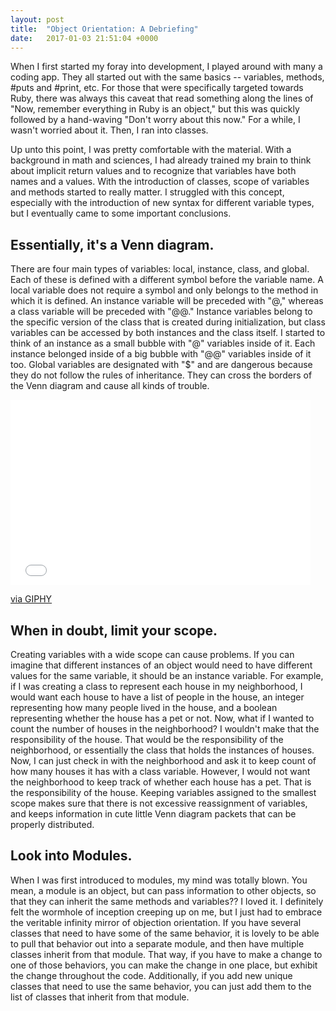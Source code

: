 ```yaml
---
layout: post
title:  "Object Orientation: A Debriefing"
date:   2017-01-03 21:51:04 +0000
---
```



When I first started my foray into development, I played around with many a coding app. They all started out with the same basics -- variables, methods, #puts and #print, etc. For those that were specifically targeted towards Ruby, there was always this caveat that read something along the lines of "Now, remember everything in Ruby is an object," but this was quickly followed by a hand-waving "Don't worry about this now." For a while, I wasn't worried about it. Then, I ran into classes.

Up unto this point, I was pretty comfortable with the material. With a background in math and sciences, I had already trained my brain to think about implicit return values and to recognize that variables have both names and a values. With the introduction of classes, scope of variables and methods started to really matter. I struggled with this concept, especially with the introduction of new syntax for different variable types, but I eventually came to some important conclusions.

## Essentially, it's a Venn diagram.
There are four main types of variables: local, instance, class, and global. Each of these is defined with a different symbol before the variable name. A local variable does not require a symbol and only belongs to the method in which it is defined. An instance variable will be preceded with "@," whereas a class variable will be preceded with "@@." Instance variables belong to the specific version of the class that is created during initialization, but class variables can be accessed by both instances and the class itself. I started to think of an instance as a small bubble with "@" variables inside of it. Each instance belonged inside of a big bubble with "@@" variables inside of it too. Global variables are designated with "$" and are dangerous because they do not follow the rules of inheritance. They can cross the borders of the Venn diagram and cause all kinds of trouble.

<iframe src="//giphy.com/embed/8dFO5uj68T8pa" width="480" height="296" frameBorder="0" class="giphy-embed" allowFullScreen></iframe><p><a href="https://giphy.com/gifs/8dFO5uj68T8pa">via GIPHY</a></p>

## When in doubt, limit your scope.
Creating variables with a wide scope can cause problems. If you can imagine that different instances of an object would need to have different values for the same variable, it should be an instance variable. For example, if I was creating a class to represent each house in my neighborhood, I would want each house to have a list of people in the house, an integer representing how many people lived in the house, and a boolean representing whether the house has a pet or not. Now, what if I wanted to count the number of houses in the neighborhood? I wouldn't make that the responsibility of the house. That would be the responsibility of the neighborhood, or essentially the class that holds the instances of houses. Now, I can just check in with the neighborhood and ask it to keep count of how many houses it has with a class variable.  However, I would not want the neighborhood to keep track of whether each house has a pet. That is the responsibility of the house. Keeping variables assigned to the smallest scope makes sure that there is not excessive reassignment of variables, and keeps information in cute little Venn diagram packets that can be properly distributed.

## Look into Modules.
When I was first introduced to modules, my mind was totally blown. You mean, a module is an object, but can pass information to other objects, so that they can inherit the same methods and variables?? I loved it. I definitely felt the wormhole of inception creeping up on me, but I just had to embrace the veritable infinity mirror of objection orientation. If you have several classes that need to have some of the same behavior, it is lovely to be able to pull that behavior out into a separate module, and then have multiple classes inherit from that module. That way, if you have to make a change to one of those behaviors, you can make the change in one place, but exhibit the change throughout the code. Additionally, if you add new unique classes that need to use the same behavior, you can just add them to the list of classes that inherit from that module.

